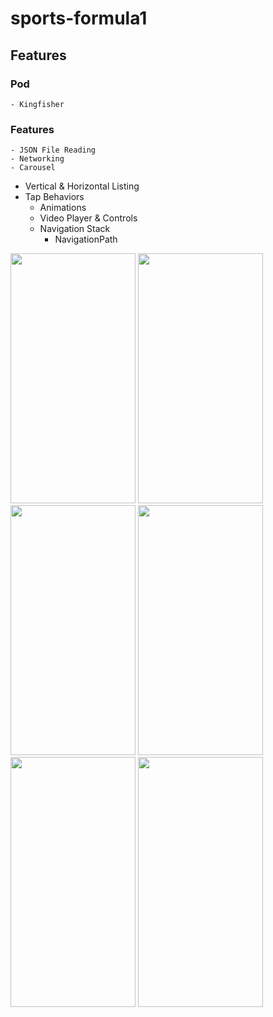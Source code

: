 # sports-formula1


## Features

### Pod
	- Kingfisher

### Features
	- JSON File Reading
	- Networking
	- Carousel
  - Vertical & Horizontal Listing
  - Tap Behaviors
	- Animations
	- Video Player & Controls
	- Navigation Stack
		- NavigationPath



<img src="https://github.com/vurgunmert/sports-formula1/assets/96115349/a3bca102-eba0-49dc-83a6-5c289f0965ae" width="200" height="400">

<img src="https://github.com/vurgunmert/sports-formula1/assets/96115349/57ac49d9-dab0-4983-8264-f3fd468959ce" width="200" height="400">

<img src="https://github.com/vurgunmert/sports-formula1/assets/96115349/41628d9a-dca9-4ca3-bc7c-624543d4f3ed" width="200" height="400">

<img src="https://github.com/vurgunmert/sports-formula1/assets/96115349/e502130f-e69b-455f-a6a8-845ba2d6bb5f" width="200" height="400">

<img src="https://github.com/vurgunmert/sports-formula1/assets/96115349/f3da6e9b-3572-43c2-a5f3-14407cf1ffee" width="200" height="400">

<img src="https://github.com/vurgunmert/sports-formula1/assets/96115349/e0db7fd9-38e3-40ee-8d2d-8eb44a8acb17" width="200" height="400">
